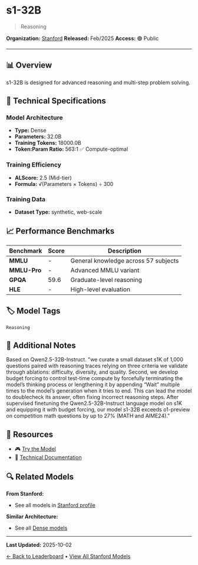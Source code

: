 # s1-32B

> Reasoning

**Organization:** [Stanford](../../labs/stanford.md)
**Released:** Feb/2025
**Access:** 🟢 Public

---

## 📊 Overview

s1-32B is designed for advanced reasoning and multi-step problem solving.

## 🔧 Technical Specifications

### Model Architecture
- **Type:** Dense
- **Parameters:** 32.0B
- **Training Tokens:** 18000.0B
- **Token:Param Ratio:** 563:1 ✅ Compute-optimal

### Training Efficiency
- **ALScore:** 2.5 (Mid-tier)
- **Formula:** √(Parameters × Tokens) ÷ 300

### Training Data
- **Dataset Type:** synthetic, web-scale

## 📈 Performance Benchmarks

| Benchmark | Score | Description |
|-----------|-------|-------------|
| **MMLU** | - | General knowledge across 57 subjects |
| **MMLU-Pro** | - | Advanced MMLU variant |
| **GPQA** | 59.6 | Graduate-level reasoning |
| **HLE** | - | High-level evaluation |

## 🏷️ Model Tags

`Reasoning`

## 📝 Additional Notes

Based on Qwen2.5-32B-Instruct. "we curate a small dataset s1K of 1,000 questions paired with reasoning traces relying on three criteria we validate through ablations: difficulty, diversity, and quality. Second, we develop budget forcing to control test-time compute by forcefully terminating the model’s thinking process or lengthening it by appending “Wait” multiple times to the model’s generation when it tries to end. This can lead the model to doublecheck its answer, often fixing incorrect reasoning steps. After supervised finetuning the Qwen2.5-32B-Instruct language model on s1K and equipping it with budget forcing, our model s1-32B exceeds o1-preview on competition math questions by up to 27% (MATH and AIME24)."

## 🔗 Resources

- 🎮 [Try the Model](https://github.com/simplescaling/s1)
- 📄 [Technical Documentation](https://arxiv.org/abs/2501.19393)

## 🔍 Related Models

**From Stanford:**
- See all models in [Stanford profile](../../labs/stanford.md)

**Similar Architecture:**
- See all [Dense models](../../architectures/dense.md)

---

**Last Updated:** 2025-10-02

[← Back to Leaderboard](../../README.md) • [View All Stanford Models](../../labs/stanford.md)
